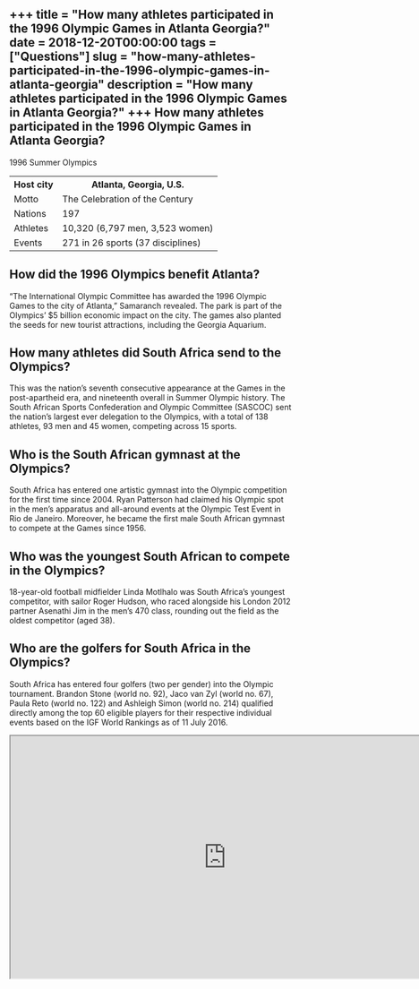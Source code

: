 +++
title = "How many athletes participated in the 1996 Olympic Games in Atlanta Georgia?"
date = 2018-12-20T00:00:00
tags = ["Questions"]
slug = "how-many-athletes-participated-in-the-1996-olympic-games-in-atlanta-georgia"
description = "How many athletes participated in the 1996 Olympic Games in Atlanta Georgia?"
+++
How many athletes participated in the 1996 Olympic Games in Atlanta Georgia?
----------------------------------------------------------------------------

1996 Summer Olympics

<table><tr><th>Host city</th><th>Atlanta, Georgia, U.S.</th></tr><tr><td>Motto</td><td>The Celebration of the Century</td></tr><tr><td>Nations</td><td>197</td></tr><tr><td>Athletes</td><td>10,320 (6,797 men, 3,523 women)</td></tr><tr><td>Events</td><td>271 in 26 sports (37 disciplines)</td></tr></table>

How did the 1996 Olympics benefit Atlanta?
------------------------------------------

“The International Olympic Committee has awarded the 1996 Olympic Games to the city of Atlanta,” Samaranch revealed. The park is part of the Olympics’ $5 billion economic impact on the city. The games also planted the seeds for new tourist attractions, including the Georgia Aquarium.

How many athletes did South Africa send to the Olympics?
--------------------------------------------------------

This was the nation’s seventh consecutive appearance at the Games in the post-apartheid era, and nineteenth overall in Summer Olympic history. The South African Sports Confederation and Olympic Committee (SASCOC) sent the nation’s largest ever delegation to the Olympics, with a total of 138 athletes, 93 men and 45 women, competing across 15 sports.

Who is the South African gymnast at the Olympics?
-------------------------------------------------

South Africa has entered one artistic gymnast into the Olympic competition for the first time since 2004. Ryan Patterson had claimed his Olympic spot in the men’s apparatus and all-around events at the Olympic Test Event in Rio de Janeiro. Moreover, he became the first male South African gymnast to compete at the Games since 1956.

Who was the youngest South African to compete in the Olympics?
--------------------------------------------------------------

18-year-old football midfielder Linda Motlhalo was South Africa’s youngest competitor, with sailor Roger Hudson, who raced alongside his London 2012 partner Asenathi Jim in the men’s 470 class, rounding out the field as the oldest competitor (aged 38).

Who are the golfers for South Africa in the Olympics?
-----------------------------------------------------

South Africa has entered four golfers (two per gender) into the Olympic tournament. Brandon Stone (world no. 92), Jaco van Zyl (world no. 67), Paula Reto (world no. 122) and Ashleigh Simon (world no. 214) qualified directly among the top 60 eligible players for their respective individual events based on the IGF World Rankings as of 11 July 2016.

<iframe allow="accelerometer; autoplay; clipboard-write; encrypted-media; gyroscope; picture-in-picture" allowfullscreen="" class="__youtube_prefs__  epyt-is-override  no-lazyload" data-no-lazy="1" data-origheight="433" data-origwidth="770" data-skipgform_ajax_framebjll="" height="433" id="_ytid_90856" loading="lazy" src="https://www.youtube.com/embed/UtZl_sq7kVA?enablejsapi=1&autoplay=0&cc_load_policy=0&cc_lang_pref=&iv_load_policy=1&loop=0&modestbranding=0&rel=1&fs=1&playsinline=0&autohide=2&theme=dark&color=red&controls=1&" title="YouTube player" width="770"></iframe>